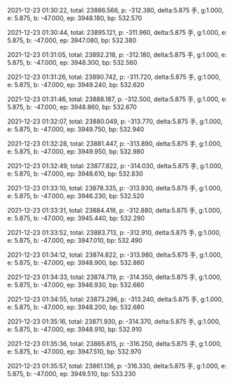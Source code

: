 2021-12-23 01:30:22, total: 23886.566, p: -312.380, delta:5.875 手, g:1.000, e: 5.875, b: -47.000, ep: 3948.180, bp: 532.570

2021-12-23 01:30:44, total: 23895.121, p: -311.960, delta:5.875 手, g:1.000, e: 5.875, b: -47.000, ep: 3947.080, bp: 532.380

2021-12-23 01:31:05, total: 23892.218, p: -312.180, delta:5.875 手, g:1.000, e: 5.875, b: -47.000, ep: 3948.300, bp: 532.560

2021-12-23 01:31:26, total: 23890.742, p: -311.720, delta:5.875 手, g:1.000, e: 5.875, b: -47.000, ep: 3949.240, bp: 532.620

2021-12-23 01:31:46, total: 23888.187, p: -312.500, delta:5.875 手, g:1.000, e: 5.875, b: -47.000, ep: 3948.860, bp: 532.670

2021-12-23 01:32:07, total: 23880.049, p: -313.770, delta:5.875 手, g:1.000, e: 5.875, b: -47.000, ep: 3949.750, bp: 532.940

2021-12-23 01:32:28, total: 23881.447, p: -313.890, delta:5.875 手, g:1.000, e: 5.875, b: -47.000, ep: 3949.950, bp: 532.980

2021-12-23 01:32:49, total: 23877.822, p: -314.030, delta:5.875 手, g:1.000, e: 5.875, b: -47.000, ep: 3948.610, bp: 532.830

2021-12-23 01:33:10, total: 23878.335, p: -313.930, delta:5.875 手, g:1.000, e: 5.875, b: -47.000, ep: 3946.230, bp: 532.520

2021-12-23 01:33:31, total: 23884.418, p: -312.880, delta:5.875 手, g:1.000, e: 5.875, b: -47.000, ep: 3945.440, bp: 532.290

2021-12-23 01:33:52, total: 23883.713, p: -312.910, delta:5.875 手, g:1.000, e: 5.875, b: -47.000, ep: 3947.010, bp: 532.490

2021-12-23 01:34:12, total: 23874.822, p: -313.980, delta:5.875 手, g:1.000, e: 5.875, b: -47.000, ep: 3948.900, bp: 532.860

2021-12-23 01:34:33, total: 23874.719, p: -314.350, delta:5.875 手, g:1.000, e: 5.875, b: -47.000, ep: 3946.930, bp: 532.660

2021-12-23 01:34:55, total: 23873.296, p: -313.240, delta:5.875 手, g:1.000, e: 5.875, b: -47.000, ep: 3948.200, bp: 532.680

2021-12-23 01:35:16, total: 23871.930, p: -314.370, delta:5.875 手, g:1.000, e: 5.875, b: -47.000, ep: 3948.910, bp: 532.910

2021-12-23 01:35:36, total: 23865.815, p: -316.250, delta:5.875 手, g:1.000, e: 5.875, b: -47.000, ep: 3947.510, bp: 532.970

2021-12-23 01:35:57, total: 23861.136, p: -316.330, delta:5.875 手, g:1.000, e: 5.875, b: -47.000, ep: 3949.510, bp: 533.230